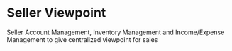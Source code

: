# Seller Viewpoint
Seller Account Management, Inventory Management and Income/Expense Management to give centralized viewpoint for sales
